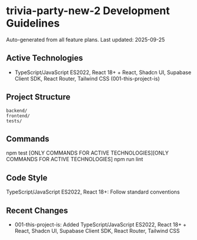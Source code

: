 # trivia-party-new-2 Development Guidelines

Auto-generated from all feature plans. Last updated: 2025-09-25

## Active Technologies
- TypeScript/JavaScript ES2022, React 18+ + React, Shadcn UI, Supabase Client SDK, React Router, Tailwind CSS (001-this-project-is)

## Project Structure
```
backend/
frontend/
tests/
```

## Commands
npm test [ONLY COMMANDS FOR ACTIVE TECHNOLOGIES][ONLY COMMANDS FOR ACTIVE TECHNOLOGIES] npm run lint

## Code Style
TypeScript/JavaScript ES2022, React 18+: Follow standard conventions

## Recent Changes
- 001-this-project-is: Added TypeScript/JavaScript ES2022, React 18+ + React, Shadcn UI, Supabase Client SDK, React Router, Tailwind CSS

<!-- MANUAL ADDITIONS START -->
<!-- MANUAL ADDITIONS END -->